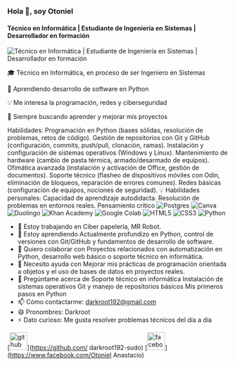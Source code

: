 ### Hola 👋, soy Otoniel
#### Técnico en Informática | Estudiante de Ingeniería en Sistemas | Desarrollador en formación
![Técnico en Informática | Estudiante de Ingeniería en Sistemas | Desarrollador en formación](https://www.shutterstock.com/image-photo/hands-typing-on-laptop-programming-600nw-2480023489.jpg)

🎓 Técnico en Informática, en proceso de ser Ingeniero en Sistemas

🐍 Aprendiendo desarrollo de software en Python

💡 Me interesa la programación, redes y ciberseguridad

🔎 Siempre buscando aprender y mejorar mis proyectos

Habilidades:  Programación en Python (bases sólidas, resolución de problemas, retos de código). Gestión de repositorios con Git y GitHub (configuración, commits, push/pull, clonación, ramas). Instalación y configuración de sistemas operativos (Windows y Linux). Mantenimiento de hardware (cambio de pasta térmica, armado/desarmado de equipos). Ofimática avanzada (instalación y activación de Office, gestión de documentos). Soporte técnico (flasheo de dispositivos móviles con Odin, eliminación de bloqueos, reparación de errores comunes). Redes básicas (configuración de equipos, nociones de seguridad). 💡 Habilidades personales: Capacidad de aprendizaje autodidacta. Resolución de problemas en entornos reales. Pensamiento crítico
![Postgres](https://img.shields.io/badge/postgres-%23316192.svg?style=for-the-badge&logo=postgresql&logoColor=white)
![Canva](https://img.shields.io/badge/Canva-%2300C4CC.svg?style=for-the-badge&logo=Canva&logoColor=white)
![Duolingo](https://img.shields.io/badge/Duolingo-%234DC730.svg?style=for-the-badge&logo=Duolingo&logoColor=white)
![Khan Academy](https://img.shields.io/badge/KhanAcademy-%2314BF96.svg?style=for-the-badge&logo=KhanAcademy&logoColor=white)
![Google Colab](https://img.shields.io/badge/Google%20Colab-%23F9A825.svg?style=for-the-badge&logo=googlecolab&logoColor=white)
![HTML5](https://img.shields.io/badge/html5-%23E34F26.svg?style=for-the-badge&logo=html5&logoColor=white)
![CSS3](https://img.shields.io/badge/css3-%231572B6.svg?style=for-the-badge&logo=css3&logoColor=white)
![Python](https://img.shields.io/badge/python-3670A0?style=for-the-badge&logo=python&logoColor=ffdd54)

- 🔭 Estoy trabajando en Ciber papelería, MR Robot. 
- 🌱 Estoy aprendiendo Actualmente profundizo en Python, control de versiones con Git/GitHub y fundamentos de desarrollo de software. 
- 👯 Quiero colaborar con Proyectos relacionados con automatización en Python, desarrollo web básico o soporte técnico en informática. 
- 🤔 Necesito ayuda con Mejorar mis prácticas de programación orientada a objetos y el uso de bases de datos en proyectos reales. 
- 💬 Pregúntame acerca de Soporte técnico en informática  Instalación de sistemas operativos  Git y manejo de repositorios básicos  Mis primeros pasos en Python 
- 📫 Cómo contactarme: darkroot192@gmail.com   
- 😄 Pronombres: Darkroot 
- ⚡ Dato curioso: Me gusta resolver problemas técnicos del día a día 


[<img src='https://cdn.jsdelivr.net/npm/simple-icons@3.0.1/icons/github.svg' alt='github' height='40'>](https://github.com/ darkroot192-sudo)  [<img src='https://cdn.jsdelivr.net/npm/simple-icons@3.0.1/icons/facebook.svg' alt='facebook' height='40'>](https://www.facebook.com/Otoniel Anastacio)  

